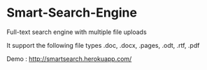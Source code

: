 Smart-Search-Engine
===================

Full-text search engine with multiple file uploads 

It support the following file types .doc, .docx, .pages, .odt, .rtf, .pdf

Demo :
http://smartsearch.herokuapp.com/
